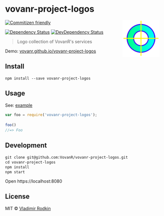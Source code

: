 # vovanr-project-logos

<img align="right" width="120" height="120"
     src="./logo.svg" alt="vovanr-project-logos logo">

[![Commitizen friendly][commitizen-image]][commitizen-url]

[![Dependency Status][depstat-image]][depstat-url]
[![DevDependency Status][depstat-dev-image]][depstat-dev-url]

> Logo collection of VovanR's services

Demo: [vovanr.github.io/vovanr-project-logos][demo]

## Install

```shell
npm install --save vovanr-project-logos
```

## Usage
See: [example](example/app.jsx)

```js
var foo = require('vovanr-project-logos');

foo()
//=> Foo
```

## Development

```shell
git clone git@github.com:VovanR/vovanr-project-logos.git
cd vovanr-project-logos
npm install
npm start
```

Open https://localhost:8080


## License
MIT © [Vladimir Rodkin](https://github.com/VovanR)

[demo]: https://vovanr.github.io/vovanr-project-logos

[commitizen-url]: https://commitizen.github.io/cz-cli/
[commitizen-image]: https://img.shields.io/badge/commitizen-friendly-brightgreen.svg?style=flat-square

[depstat-url]: https://david-dm.org/VovanR/vovanr-project-logos
[depstat-image]: https://david-dm.org/VovanR/vovanr-project-logos.svg?style=flat-square

[depstat-dev-url]: https://david-dm.org/VovanR/vovanr-project-logos
[depstat-dev-image]: https://david-dm.org/VovanR/vovanr-project-logos/dev-status.svg?style=flat-square
